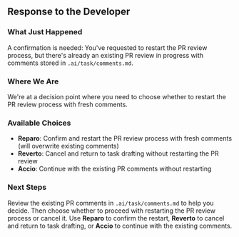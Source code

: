 ## Response to the Developer

### What Just Happened

A confirmation is needed: You've requested to restart the PR review process, but there's already an existing PR review in progress with comments stored in `.ai/task/comments.md`.

### Where We Are

We're at a decision point where you need to choose whether to restart the PR review process with fresh comments.

### Available Choices

- **Reparo**: Confirm and restart the PR review process with fresh comments (will overwrite existing comments)
- **Reverto**: Cancel and return to task drafting without restarting the PR review
- **Accio**: Continue with the existing PR comments without restarting

### Next Steps

Review the existing PR comments in `.ai/task/comments.md` to help you decide. Then choose whether to proceed with restarting the PR review process or cancel it. Use **Reparo** to confirm the restart, **Reverto** to cancel and return to task drafting, or **Accio** to continue with the existing comments.

